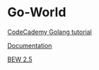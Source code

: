 # Go-World

[CodeCademy Golang tutorial](https://www.codecademy.com/learn/learn-go)

[Documentation](https://golang.org/doc/)

[BEW 2.5](https://make-school-courses.github.io/BEW-2.5-Strongly-Typed-Languages/#/Lessons/SSGProject)
